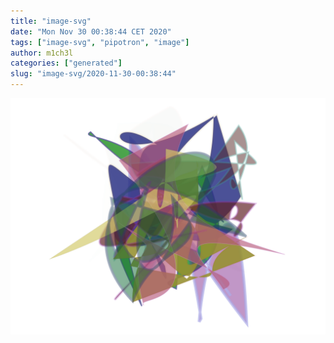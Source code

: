 ```yaml
---
title: "image-svg"
date: "Mon Nov 30 00:38:44 CET 2020"
tags: ["image-svg", "pipotron", "image"]
author: m1ch3l
categories: ["generated"]
slug: "image-svg/2020-11-30-00:38:44"
---
```


![](image.svg)
